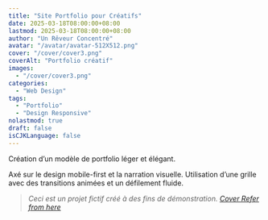 ```yaml
---
title: "Site Portfolio pour Créatifs"
date: 2025-03-18T08:00:00+08:00
lastmod: 2025-03-18T08:00:00+08:00
author: "Un Rêveur Concentré"
avatar: "/avatar/avatar-512X512.png"
cover: "/cover/cover3.png"
coverAlt: "Portfolio créatif"
images:
  - "/cover/cover3.png"
categories:
  - "Web Design"
tags:
  - "Portfolio"
  - "Design Responsive"
nolastmod: true
draft: false
isCJKLanguage: false
---
```


Création d’un modèle de portfolio léger et élégant.

<!--more-->

Axé sur le design mobile-first et la narration visuelle. Utilisation d’une grille avec des transitions animées et un défilement fluide.

> *Ceci est un projet fictif créé à des fins de démonstration. [Cover Refer from here](https://dribbble.com/shots/22276184-Olio-Framer-Portfolio-Template-Mobile)*
